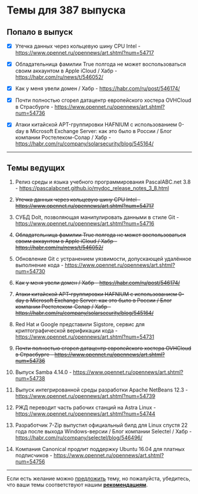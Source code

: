 

# Темы для 387 выпуска

## Попало в выпуск

- [x] Утечка данных через кольцевую шину CPU Intel - https://www.opennet.ru/opennews/art.shtml?num=54717
- [x] Обладательница фамилии True полгода не может воспользоваться своим аккаунтом в Apple iCloud / Хабр - https://habr.com/ru/news/t/546052/
- [x] Как у меня увели домен / Хабр - https://habr.com/ru/post/546174/
- [x] Почти полностью сгорел датацентр европейского хостера OVHCloud в Страсбурге - https://www.opennet.ru/opennews/art.shtml?num=54736
- [x] Атаки китайской APT-группировки HAFNIUM c использованием 0-day в Microsoft Exchange Server: как это было в России / Блог компании Ростелеком-Солар / Хабр - https://habr.com/ru/company/solarsecurity/blog/545164/


---

## Темы ведущих

1. Релиз среды и языка учебного программирования PascalABC.net 3.8 - https://pascalabcnet.github.io/mydoc_release_notes_3_8.html
1. ~~Утечка данных через кольцевую шину CPU Intel - https://www.opennet.ru/opennews/art.shtml?num=54717~~
1. СУБД Dolt, позволяющая манипулировать данными в стиле Git - https://www.opennet.ru/opennews/art.shtml?num=54716
1. ~~Обладательница фамилии True полгода не может воспользоваться своим аккаунтом в Apple iCloud / Хабр - https://habr.com/ru/news/t/546052/~~
1. Обновление Git с устранением уязвимости, допускающей удалённое выполнение кода - https://www.opennet.ru/opennews/art.shtml?num=54730
1. ~~Как у меня увели домен / Хабр - https://habr.com/ru/post/546174/~~
1. ~~Атаки китайской APT-группировки HAFNIUM c использованием 0-day в Microsoft Exchange Server: как это было в России / Блог компании Ростелеком-Солар / Хабр - https://habr.com/ru/company/solarsecurity/blog/545164/~~
1. Red Hat и Google представили Sigstore, сервис для криптографической верификации кода - https://www.opennet.ru/opennews/art.shtml?num=54731
1. ~~Почти полностью сгорел датацентр европейского хостера OVHCloud в Страсбурге - https://www.opennet.ru/opennews/art.shtml?num=54736~~
1. Выпуск Samba 4.14.0 - https://www.opennet.ru/opennews/art.shtml?num=54738
1. Выпуск интегрированной среды разработки Apache NetBeans 12.3 - https://www.opennet.ru/opennews/art.shtml?num=54739
1. РЖД переводит часть рабочих станций на Astra Linux - https://www.opennet.ru/opennews/art.shtml?num=54744
1. Разработчик 7-Zip выпустил официальный билд для Linux спустя 22 года после выхода Windows-версии / Блог компании Selectel / Хабр - https://habr.com/ru/company/selectel/blog/546496/

1. Компания Canonical продлит поддержку Ubuntu 16.04 для платных подписчиков - https://www.opennet.ru/opennews/art.shtml?num=54756
---

Если есть желание можно [предложить](themes_from_listeners.md) тему, но пожалуйста, убедитесь, что ваши темы соответствуют нашим **[рекомендациям](Recommendations_for_the_proposed_topics.md)**.

